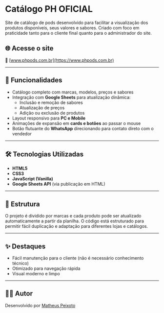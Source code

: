 # Catálogo PH OFICIAL

Site de catálogo de pods desenvolvido para facilitar a visualização dos produtos disponíveis, seus valores e sabores. Criado com foco em praticidade tanto para o cliente final quanto para o administrador do site.

## 🌐 Acesse o site

🔗 [www.phpods.com.br](https://www.phpods.com.br)

---

## 🧾 Funcionalidades

- Catálogo completo com marcas, modelos, preços e sabores
- Integração com **Google Sheets** para atualização dinâmica:
  - Inclusão e remoção de sabores
  - Atualização de preços
  - Adição ou exclusão de produtos
- Layout responsivo para **PC e Mobile**
- Animações de expansão em **cards e botões** ao passar o mouse
- Botão flutuante do **WhatsApp** direcionando para contato direto com o vendedor

---

## 🛠️ Tecnologias Utilizadas

- **HTML5**
- **CSS3**
- **JavaScript (Vanilla)**
- **Google Sheets API** (via publicação em HTML)

---

## 📁 Estrutura

O projeto é dividido por marcas e cada produto pode ser atualizado automaticamente a partir da planilha. O código está estruturado para permitir fácil duplicação e adaptação para diferentes lojas e catálogos.

---

## ✨ Destaques

- Fácil manutenção para o cliente (não é necessário conhecimento técnico)
- Otimizado para navegação rápida
- Visual moderno e limpo

---

## 👨‍💻 Autor

Desenvolvido por [Matheus Peixoto](https://github.com/matheuspeixotoo)

